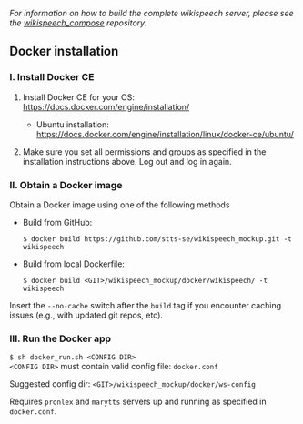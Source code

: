 _For information on how to build the complete wikispeech server, please see the [wikispeech_compose](https://github.com/stts-se/wikispeech_compose/) repository._

## Docker installation

### I. Install Docker CE

1. Install Docker CE for your OS: https://docs.docker.com/engine/installation/   
   * Ubuntu installation: https://docs.docker.com/engine/installation/linux/docker-ce/ubuntu/

2. Make sure you set all permissions and groups as specified in the installation instructions above. Log out and log in again.

### II. Obtain a Docker image

Obtain a Docker image using one of the following methods

* Build from GitHub:

   `$ docker build https://github.com/stts-se/wikispeech_mockup.git -t wikispeech`   

* Build from local Dockerfile:

   `$ docker build <GIT>/wikispeech_mockup/docker/wikispeech/ -t wikispeech`

Insert the `--no-cache` switch after the `build` tag if you encounter caching issues (e.g., with updated git repos, etc).


### III. Run the Docker app


`$ sh docker_run.sh <CONFIG DIR>`      
`<CONFIG DIR>` must contain valid config file: `docker.conf`

Suggested config dir: `<GIT>/wikispeech_mockup/docker/ws-config`

Requires `pronlex` and `marytts` servers up and running as specified in `docker.conf`.

